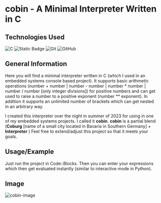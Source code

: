 # cobin - A Minimal Interpreter Written in C

## Technologies Used

![C](https://img.shields.io/badge/c-%2300599C.svg?style=for-the-badge&logo=c&logoColor=white)
![Static Badge](https://img.shields.io/badge/Code%3A%3ABlocks-black?style=for-the-badge&logo=codeblocks)
![Git](https://img.shields.io/badge/git-%23F05033.svg?style=for-the-badge&logo=git&logoColor=white)
![GitHub](https://img.shields.io/badge/github-%23121011.svg?style=for-the-badge&logo=github&logoColor=white)

## General Information

Here you will find a minimal interpreter written in C (which I used in an embedded systems console based project).
It supports basic arithmetic operations (number + number | number - number | number * number | number / number  \[only integer divisions\]) for positive numbers and can get used to raise a number to a positive exponent (number ** exponent). 
In addition it supports an unlimited number of brackets which can get nested in an arbitrary way.

I created this interpreter over the night in summer of 2023 for using in one of my embedded systems projects.
I called it **cobin**. **cobin** is a partial blend (**Coburg** \[name of a small city located in Bavaria in Southern Germany\] + **Interpreter** )
Feel free to extend/adjust this project so that it meets your goals.

## Usage/Example

Just run the project in Code::Blocks. Then you can enter your expressions which then get
evaluated instantly (similar to interactive mode in Python).

## Image
![cobin-image](https://github.com/Masihtabaei/cobin-minimal-interpreter-in-c/assets/40685026/f2516de6-5f54-41d6-bc15-7c031b095936)

